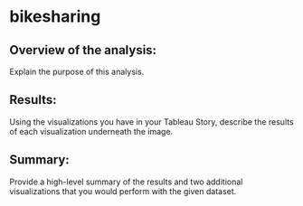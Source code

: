 # bikesharing
## Overview of the analysis: 
Explain the purpose of this analysis.

## Results: 
Using the visualizations you have in your Tableau Story, describe the results of each visualization underneath the image.

## Summary:
Provide a high-level summary of the results and two additional visualizations that you would perform with the given dataset.
